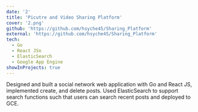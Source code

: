```yaml
---
date: '2'
title: 'Picutre and Video Sharing Platform'
cover: '2.png'
github: 'https://github.com/hsyche45/Sharing_Platform'
external: 'https://github.com/hsyche45/Sharing_Platform'
tech:
  - Go
  - React JSn
  - ElasticSearch
  - Google App Engine
showInProjects: true
---
```


Designed and built a social network web application with Go and React JS, implemented create, and delete posts.
Used ElasticSearch to support search functions such that users can search recent posts and deployed to GCE.
